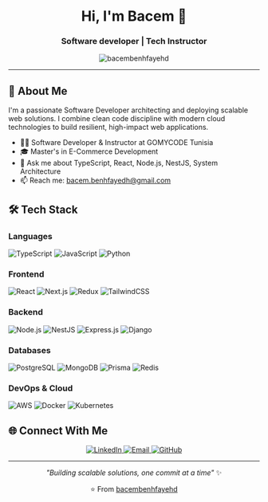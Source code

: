 <h1 align="center">Hi, I'm Bacem 👋</h1>
<h3 align="center">Software developer | Tech Instructor</h3>

<p align="center">
  <img src="https://komarev.com/ghpvc/?username=bacembenhfayehd&label=Profile%20views&color=0e75b6&style=flat" alt="bacembenhfayehd" />
</p>

---

## 🚀 About Me

I'm a passionate Software Developer architecting and deploying scalable web solutions. I combine clean code discipline with modern cloud technologies to build resilient, high-impact web applications.

- 👨‍🏫 Software Developer & Instructor at GOMYCODE Tunisia
- 🎓 Master's in E-Commerce Development 
- 💬 Ask me about TypeScript, React, Node.js, NestJS, System Architecture
- 📫 Reach me: bacem.benhfayedh@gmail.com

## 🛠️ Tech Stack

### Languages
![TypeScript](https://img.shields.io/badge/-TypeScript-3178C6?style=flat&logo=typescript&logoColor=white)
![JavaScript](https://img.shields.io/badge/-JavaScript-F7DF1E?style=flat&logo=javascript&logoColor=black)
![Python](https://img.shields.io/badge/-Python-3776AB?style=flat&logo=python&logoColor=white)

### Frontend
![React](https://img.shields.io/badge/-React-61DAFB?style=flat&logo=react&logoColor=black)
![Next.js](https://img.shields.io/badge/-Next.js-000000?style=flat&logo=next.js&logoColor=white)
![Redux](https://img.shields.io/badge/-Redux-764ABC?style=flat&logo=redux&logoColor=white)
![TailwindCSS](https://img.shields.io/badge/-TailwindCSS-06B6D4?style=flat&logo=tailwindcss&logoColor=white)

### Backend
![Node.js](https://img.shields.io/badge/-Node.js-339933?style=flat&logo=node.js&logoColor=white)
![NestJS](https://img.shields.io/badge/-NestJS-E0234E?style=flat&logo=nestjs&logoColor=white)
![Express.js](https://img.shields.io/badge/-Express.js-000000?style=flat&logo=express&logoColor=white)
![Django](https://img.shields.io/badge/-Django-092E20?style=flat&logo=django&logoColor=white)

### Databases
![PostgreSQL](https://img.shields.io/badge/-PostgreSQL-336791?style=flat&logo=postgresql&logoColor=white)
![MongoDB](https://img.shields.io/badge/-MongoDB-47A248?style=flat&logo=mongodb&logoColor=white)
![Prisma](https://img.shields.io/badge/-Prisma-2D3748?style=flat&logo=prisma&logoColor=white)
![Redis](https://img.shields.io/badge/-Redis-DC382D?style=flat&logo=redis&logoColor=white)

### DevOps & Cloud
![AWS](https://img.shields.io/badge/-AWS-232F3E?style=flat&logo=amazon-aws&logoColor=white)
![Docker](https://img.shields.io/badge/-Docker-2496ED?style=flat&logo=docker&logoColor=white)
![Kubernetes](https://img.shields.io/badge/-Kubernetes-326CE5?style=flat&logo=kubernetes&logoColor=white)


## 🌐 Connect With Me

<p align="center">
  <a href="https://linkedin.com/in/bacembenhfayedh" target="blank">
    <img src="https://img.shields.io/badge/-LinkedIn-0077B5?style=for-the-badge&logo=linkedin&logoColor=white" alt="LinkedIn"/>
  </a>
  <a href="mailto:bacem.benhfayedh@gmail.com">
    <img src="https://img.shields.io/badge/-Email-D14836?style=for-the-badge&logo=gmail&logoColor=white" alt="Email"/>
  </a>
  <a href="https://github.com/bacembenhfayehd" target="blank">
    <img src="https://img.shields.io/badge/-GitHub-181717?style=for-the-badge&logo=github&logoColor=white" alt="GitHub"/>
  </a>
</p>

---

<div align="center">
  
*"Building scalable solutions, one commit at a time"* ✨

⭐️ From [bacembenhfayehd](https://github.com/bacembenhfayehd)

</div>
